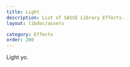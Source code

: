 ```yaml
---
title: Light
description: List of SASSE Library Effects.
layout: libdoc/assets

category: Effects
order: 200
---
```


Light yo.
